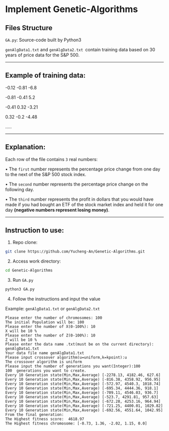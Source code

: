 # Implement Genetic-Algorithms

## Files Structure

`GA.py`: Source-code built by Python3

`genAlgData1.txt` and `genAlgData2.txt `contain training data based on 30 years of price data for the S&P 500.

---

## Example of training data:

-0.12 -0.81 -6.8

-0.81 -0.41 5.2

-0.41 0.32 -3.21

0.32 -0.2 -4.48

.....

---

## Explanation: 

Each row of the file contains `3` real numbers:

  • The `first` number represents the percentage price change from one day to the next of the S&P
500 stock index.

  • The `second` number represents the percentage price change on the following day.
  
  • The `third` number represents the profit in dollars that you would have made if you had bought an ETF of the stock market index and held it for one day 
  **(negative numbers represent losing money)**.

---

## Instruction to use:

1. Repo clone:

```bash
git clone https://github.com/Yucheng-An/Genetic-Algorithms.git
```

2. Access work directory:

```bash
cd Genetic-Algorithms
```

3. Run `GA.py`

```bash
python3 GA.py
```

4. Follow the instructions and input the value

Example: `genAlgData1.txt` or `genAlgData2.txt`

    Please enter the number of chromosomes: 100
    The initial Population will be: 100
    Please enter the number of X(0-100%): 10
    X will be 10 %
    Please enter the number of Z(0-100%): 10
    Z will be 10 % 
    Please enter the data name .txt(must be on the current directory): genAlgData1.txt
    Your data file name genAlgData1.txt
    Please input crossover algorithm(u=uniform,k=kpoint):u
    The crossover algorithm is uniform
    Please input the number of generations you want(Integer):100
    100  generations you want to create.
    Every 10 Generation state(Min,Max,Average) [-2278.13, 4182.46, 627.6]
    Every 10 Generation state(Min,Max,Average) [-816.38, 4358.92, 956.95]
    Every 10 Generation state(Min,Max,Average) [-572.97, 4540.3, 1018.74]
    Every 10 Generation state(Min,Max,Average) [-695.34, 4444.36, 918.1]
    Every 10 Generation state(Min,Max,Average) [-709.11, 4546.03, 936.7]
    Every 10 Generation state(Min,Max,Average) [-523.7, 4291.81, 957.63]
    Every 10 Generation state(Min,Max,Average) [-672.28, 4253.16, 964.94]
    Every 10 Generation state(Min,Max,Average) [-721.25, 4400.01, 1029.82]
    Every 10 Generation state(Min,Max,Average) [-692.56, 4551.64, 1042.95]
    From the final generation:
    The Highest fitness score:  4618.97
    The Highest fitness chromosome: [-0.73, 1.36, -2.02, 1.15, 0.0]

